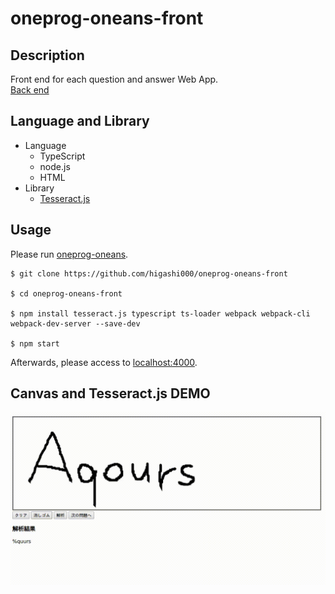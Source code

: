 # oneprog-oneans-front

## Description
Front end for each question and answer Web App.<br>
[Back end](https://github.com/higashi000/oneprog-oneans)

## Language and Library
- Language
  - TypeScript
  - node.js
  - HTML
- Library
  - [Tesseract.js](https://tesseract.projectnaptha.com/)

## Usage
Please run [oneprog-oneans](https://higashi000/oneprog-oneans).

```
$ git clone https://github.com/higashi000/oneprog-oneans-front

$ cd oneprog-oneans-front

$ npm install tesseract.js typescript ts-loader webpack webpack-cli webpack-dev-server --save-dev

$ npm start
```

Afterwards, please access to [localhost:4000](http://localhost:4000).

## Canvas and Tesseract.js DEMO
![demo](https://github.com/higashi000/oneprog-oneans-front/blob/media/canvas_tesseractjs.gif)
